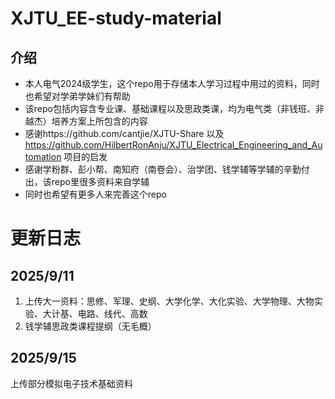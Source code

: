 # XJTU_EE-study-material
## 介绍
- 本人电气2024级学生，这个repo用于存储本人学习过程中用过的资料，同时也希望对学弟学妹们有帮助
- 该repo包括内容含专业课、基础课程以及思政类课，均为电气类（非钱班、非越杰）培养方案上所包含的内容
- 感谢https://github.com/cantjie/XJTU-Share 以及 https://github.com/HilbertRonAnju/XJTU_Electrical_Engineering_and_Automation 项目的启发
- 感谢学粉群、彭小帮、南知府（南卷会）、治学团、钱学辅等学辅的辛勤付出，该repo里很多资料来自学辅
- 同时也希望有更多人来完善这个repo
# 更新日志
## 2025/9/11
1. 上传大一资料：思修、军理、史纲、大学化学、大化实验、大学物理、大物实验、大计基、电路、线代、高数
2. 钱学辅思政类课程提纲（无毛概）
## 2025/9/15
上传部分模拟电子技术基础资料
